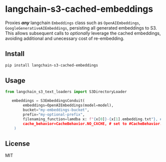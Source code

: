 # langchain-s3-cached-embeddings

Proxies _**any**_ langchain `Embeddings` class such as `OpenAIEmbeddings`, `GoogleGenerativeAIEmbeddings`, persisting all generated embeddings to S3. This allows subsequent calls to _optionally_ leverage the cached embeddings, avoiding additional and unecessary cost of re-embedding. 
## Install

```bash
pip install langchain-s3-cached-embeddings
```

## Usage

```python
from langchain_s3_text_loaders import S3DirectoryLoader

   embeddings = S3EmbeddingsConduit(
        embeddings=OpenAIEmbeddings(model=model),
        bucket="my-embeddings-bucket",
        prefix="my-optional-prefix",
        filenaming_function=lamdba x: f"{x[0]}-{x[1].embedding.txt"}, # optional function to name your embedding file
        cache_behavior=CacheBehavior.NO_CACHE, # set to #CacheBehavior.ONLY_CACHE to use previously cached embeddings
    )

```

## License
MIT
